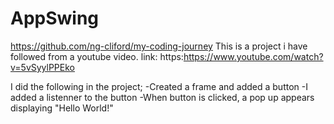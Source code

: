 # AppSwing
https://github.com/ng-cliford/my-coding-journey
This is a project i have followed from a youtube video. 
link: https:https://www.youtube.com/watch?v=5vSyylPPEko

I did the following in the project;
-Created a frame and added a button 
-I added a listenner to the button
-When button is clicked, a pop up appears displaying 
"Hello World!"

